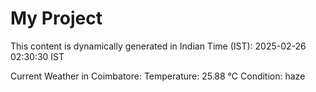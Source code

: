 # My Project

This content is dynamically generated in Indian Time (IST): 2025-02-26 02:30:30 IST


Current Weather in Coimbatore:
Temperature: 25.88 °C
Condition: haze
